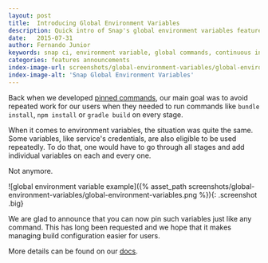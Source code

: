 ```yaml
---
layout: post
title:  Introducing Global Environment Variables
description: Quick intro of Snap's global environment variables feature.
date:   2015-07-31
author: Fernando Junior
keywords: snap ci, environment variable, global commands, continuous integration, continuous delivery, pipeline stages, build configuration
categories: features announcements
index-image-url: screenshots/global-environment-variables/global-environment-variables-index.png
index-image-alt: 'Snap Global Environment Variables'
---
```


Back when we developed [pinned commands](https://docs.snap-ci.com/pipeline/#pinning-common-setup-commands), our main goal was to avoid repeated work for our users when they needed to run commands like `bundle install`, `npm install` or `gradle build` on every stage.

When it comes to environment variables, the situation was quite the same. Some variables, like service's credentials, are also eligible to be used repeatedly. To do that, one would have to go through all stages and add individual variables on each and every one.

Not anymore.

![global environment variable example]({% asset_path screenshots/global-environment-variables/global-environment-variables.png %}){: .screenshot .big}

We are glad to announce that you can now pin such variables just like any command. This has long been requested and we hope that it makes managing build configuration easier for users.

More details can be found on our [docs](https://docs.snap-ci.com/pipeline/#environment-variables%23global-environment-variables).
